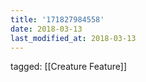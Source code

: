 ```yaml
---
title: '171827984558'
date: 2018-03-13
last_modified_at: 2018-03-13
---
```

tagged: [[Creature Feature]]
<iframe frameborder="0" height="1" id="ga_target" scrolling="no" style="background-color:transparent; overflow:hidden; position:absolute; top:0; left:0; z-index:9999;" width="1"></iframe>